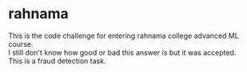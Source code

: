 # rahnama
This is the code challenge for entering rahnama college advanced ML course.<br/>
I still don't know how good or bad this answer is but it was accepted.<br/>
This is a fraud detection task.
